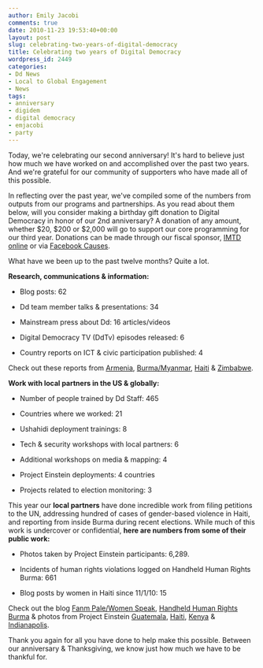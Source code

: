 ```yaml
---
author: Emily Jacobi
comments: true
date: 2010-11-23 19:53:40+00:00
layout: post
slug: celebrating-two-years-of-digital-democracy
title: Celebrating two years of Digital Democracy
wordpress_id: 2449
categories:
- Dd News
- Local to Global Engagement
- News
tags:
- anniversary
- digidem
- digital democracy
- emjacobi
- party
---
```


Today, we're celebrating our second anniversary! It's hard to believe just how much we have worked on and accomplished over the past two years. And we're grateful for our community of supporters who have made all of this possible.

In reflecting over the past year, we've compiled some of the numbers from outputs from our programs and partnerships. As you read about them below, will you consider making a birthday gift donation to Digital Democracy in honor of our 2nd anniversary? A donation of any amount, whether $20, $200 or $2,000 will go to support our core programming for our third year. Donations can be made through our fiscal sponsor, [IMTD online](https://www.networkforgood.org/donation/ExpressDonation.aspx?ORGID2=52-1780842&vlrStratCode=CUlaExKG4btFXDlc4D%2bY29oenvHUyfDy21Z732h%2bDN2GNxThv8RiTqc009%2b9nLe4) or via [Facebook Causes](http://www.causes.com/causes/403921-digital-democracy?m=8af10cb0).

What have we been up to the past twelve months? Quite a lot.

**Research, communications & information:**



	
  * Blog posts: 62

	
  * Dd team member talks & presentations: 34

	
  * Mainstream press about Dd: 16 articles/videos

	
  * Digital Democracy TV (DdTv) episodes released: 6

	
  * Country reports on ICT & civic participation published: 4


Check out these reports from [Armenia](http://digital-democracy.org/2010/09/02/media-and-technology-in-armenia/), [Burma/Myanmar](http://digital-democracy.org/2010/11/05/burmamyanmar-technology-research-2/), [Haiti](http://digital-democracy.org/2010/03/01/project-einstein-haiti-report-the-earthquake/) & [Zimbabwe](http://digital-democracy.org/2010/11/17/zimbabwe-during-transition-and-hyperinflation/).

**Work with local partners in the US & globally:**



	
  * Number of people trained by Dd Staff: 465

	
  * Countries where we worked: 21

	
  * Ushahidi deployment trainings: 8

	
  * Tech & security workshops with local partners: 6

	
  * Additional workshops on media & mapping: 4

	
  * Project Einstein deployments: 4 countries

	
  * Projects related to election monitoring: 3


This year our **local partners** have done incredible work from filing petitions to the UN, addressing hundred of cases of gender-based violence in Haiti, and reporting from inside Burma during recent elections. While much of this work is undercover or confidential, **here are numbers from some of their public work:**



	
  * Photos taken by Project Einstein participants: 6,289.

	
  * Incidents of human rights violations logged on Handheld Human Rights Burma: 661

	
  * Blog posts by women in Haiti since 11/1/10: 15


Check out the blog [Fanm Pale/Women Speak](http://fanmpale.blogspot.com/), [Handheld Human Rights Burma](http://handheldhumanrights.org/) & photos from Project Einstein [Guatemala](http://www.flickr.com/photos/digitaldemocracy/sets/72157624024422043/), [Haiti](http://www.flickr.com/photos/digitaldemocracy/sets/72157625453811340/), [Kenya](http://www.flickr.com/photos/digitaldemocracy/sets/72157624477456645/) & [Indianapolis](http://www.flickr.com/photos/digitaldemocracy/sets/72157625312159346/).

Thank you again for all you have done to help make this possible. Between our anniversary & Thanksgiving, we know just how much we have to be thankful for.
